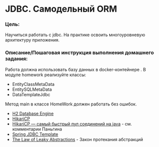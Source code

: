 # JDBC. Самодельный ORM

### Цель:
Научиться работать с jdbc. На практике освоить многоуровневую архитектуру приложения.

### Описание/Пошаговая инструкция выполнения домашнего задания:

Работа должна использовать базу данных в docker-контейнере .
В модуле homework реализуйте классы:
- EntityClassMetaData
- EntitySQLMetaData
- DataTemplateJdbc 

Метод main в классе HomeWork должен работать без ошибок.

* [H2 Database Engine](http://www.h2database.com/html/main.html)
* [HikariCP](https://github.com/brettwooldridge/HikariCP)
* [HikariCP — самый быстрый пул соединений на java](https://habr.com/ru/post/269023/)  - см. комментарии Паньгина 
* [Spring JDBC Template](https://spring.io/guides/gs/relational-data-access/)
* [The Law of Leaky Abstractions](https://www.joelonsoftware.com/2002/11/11/the-law-of-leaky-abstractions/) - Закон протекания абстракций
